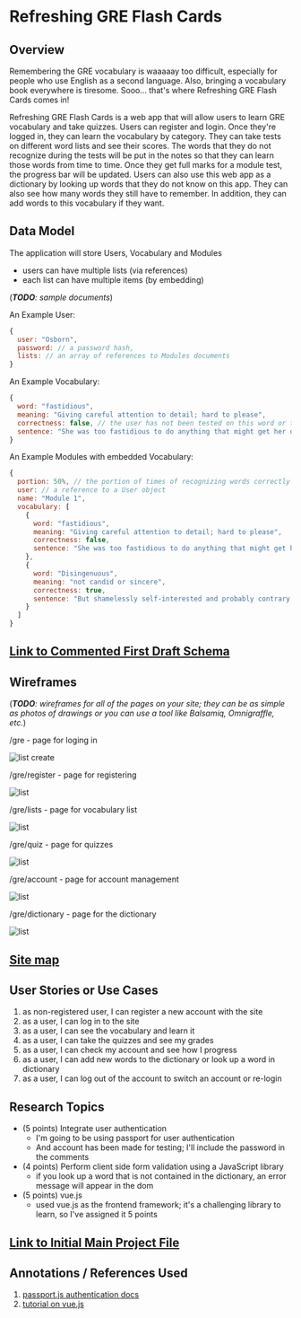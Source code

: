 # Refreshing GRE Flash Cards

## Overview

Remembering the GRE vocabulary is waaaaay too difficult, especially for people who use English as a second language. Also, bringing a vocabulary book everywhere is tiresome. Sooo... that's where Refreshing GRE Flash Cards comes in!

Refreshing GRE Flash Cards is a web app that will allow users to learn GRE vocabulary and take quizzes. Users can register and login. Once they're logged in, they can learn the vocabulary by category. They can take tests on different word lists and see their scores. The words that they do not recognize during the tests will be put in the notes so that they can learn those words from time to time. Once they get full marks for a module test, the progress bar will be updated. Users can also use this web app as a dictionary by looking up words that they do not know on this app. They can also see how many words they still have to remember. In addition, they can add words to this vocabulary if they want.

## Data Model

The application will store Users, Vocabulary and Modules

* users can have multiple lists (via references)
* each list can have multiple items (by embedding)

(___TODO__: sample documents_)

An Example User:

```javascript
{
  user: "Osborn",
  password: // a password hash,
  lists: // an array of references to Modules documents
}
```

An Example Vocabulary:

```javascript
{
  word: "fastidious",
  meaning: "Giving careful attention to detail; hard to please",
  correctness: false, // the user has not been tested on this word or the user fail to recall the meaning of this word during the test
  sentence: "She was too fastidious to do anything that might get her dirty."//    example of how to use this word
}
```

An Example Modules with embedded Vocabulary:

```javascript
{
  portion: 50%, // the portion of times of recognizing words correctly during the test (the best one)
  user: // a reference to a User object
  name: "Module 1",
  vocabulary: [
    {
      word: "fastidious",
      meaning: "Giving careful attention to detail; hard to please",
      correctness: false,
      sentence: "She was too fastidious to do anything that might get her dirty."
    },
    {
      word: "Disingenuous",
      meaning: "not candid or sincere",
      correctness: true,
      sentence: "But shamelessly self-interested and probably contrary to his real views on the EU though it is, the mayor’s move is perhaps not entirely disingenuous."
    }
  ]
}
```


## [Link to Commented First Draft Schema](src/db.js) 


## Wireframes

(___TODO__: wireframes for all of the pages on your site; they can be as simple as photos of drawings or you can use a tool like Balsamiq, Omnigraffle, etc._)

/gre - page for loging in

![list create](documentation/1.jpg)

/gre/register - page for registering

![list](documentation/2.jpg)

/gre/lists - page for vocabulary list

![list](documentation/3.jpg)

/gre/quiz - page for quizzes

![list](documentation/4.jpg)

/gre/account - page for account management

![list](documentation/5.jpg)

/gre/dictionary - page for the dictionary

![list](documentation/6.jpg)

## [Site map](documentation/7.jpg)

## User Stories or Use Cases

1. as non-registered user, I can register a new account with the site
2. as a user, I can log in to the site
3. as a user, I can see the vocabulary and learn it
4. as a user, I can take the quizzes and see my grades
5. as a user, I can check my account and see how I progress
6. as a user, I can add new words to the dictionary or look up a word in dictionary
7. as a user, I can log out of the account to switch an account or re-login

## Research Topics

* (5 points) Integrate user authentication
    * I'm going to be using passport for user authentication
    * And account has been made for testing; I'll include the password in the comments
* (4 points) Perform client side form validation using a JavaScript library
    * if you look up a word that is not contained in the dictionary, an error message will appear in the dom
* (5 points) vue.js
    * used vue.js as the frontend framework; it's a challenging library to learn, so I've assigned it 5 points


## [Link to Initial Main Project File](src/app.js) 

## Annotations / References Used

1. [passport.js authentication docs](http://passportjs.org/docs)
2. [tutorial on vue.js](https://vuejs.org/v2/guide/)
